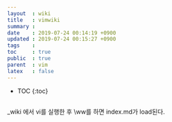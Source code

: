 ```yaml
---
layout  : wiki
title   : vimwiki
summary : 
date    : 2019-07-24 00:14:19 +0900
updated : 2019-07-24 00:15:27 +0900
tags    : 
toc     : true
public  : true
parent  : vim
latex   : false
---
```

* TOC
{:toc}

## 

_wiki 에서 vi를 실행한 후 \ww를 하면 index.md가 load된다.
